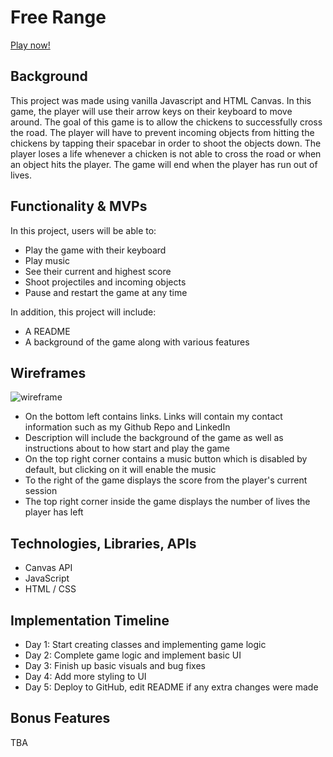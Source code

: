 # Free Range
[Play now!](https://emmetthe.github.io/js-project/)
## Background
This project was made using vanilla Javascript and HTML Canvas. In this game, the player will use their arrow keys on their keyboard to move around. The goal of this game is to allow the chickens to successfully cross the road. The player will have to prevent incoming objects from hitting the chickens by tapping their spacebar in order to shoot the objects down. The player loses a life whenever a chicken is not able to cross the road or when an object hits the player. The game will end when the player has run out of lives.

## Functionality & MVPs

In this project, users will be able to:

- Play the game with their keyboard
- Play music
- See their current and highest score
- Shoot projectiles and incoming objects
- Pause and restart the game at any time

In addition, this project will include:

- A README
- A background of the game along with various features

## Wireframes
![wireframe](https://i.gyazo.com/220ec33f81d6085dc579771d9d41aac5.png)
- On the bottom left contains links. Links will contain my contact information such as my Github Repo and LinkedIn
- Description will include the background of the game as well as instructions about to how start and play the game
- On the top right corner contains a music button which is disabled by default, but clicking on it will enable the music
- To the right of the game displays the score from the player's current session
- The top right corner inside the game displays the number of lives the player has left

## Technologies, Libraries, APIs
 - Canvas API
 - JavaScript
 - HTML / CSS
## Implementation Timeline

- Day 1: Start creating classes and implementing game logic
- Day 2: Complete game logic and implement basic UI
- Day 3: Finish up basic visuals and bug fixes
- Day 4: Add more styling to UI
- Day 5: Deploy to GitHub, edit README if any extra changes were made

## Bonus Features

TBA
